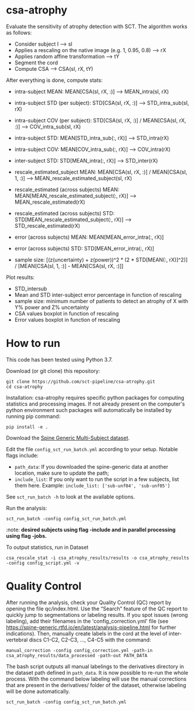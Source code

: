# csa-atrophy

Evaluate the sensitivity of atrophy detection with SCT. The algorithm works as follows:
- Consider subject I --> sI
- Applies a rescaling on the native image (e.g. 1, 0.95, 0.8) --> rX
- Applies random affine transformation --> tY
- Segment the cord
- Compute CSA --> CSA(sI, rX, tY)

After everything is done, compute stats:
- intra-subject MEAN: MEAN[CSA(sI, rX, :)] --> MEAN_intra(sI, rX)
- intra-subject STD (per subject): STD[CSA(sI, rX, :)] --> STD_intra_sub(sI, rX)
- intra-subject COV (per subject): STD[CSA(sI, rX, :)] / MEAN[CSA(sI, rX, :)] --> COV_intra_sub(sI, rX)
- intra-subject STD: MEAN[STD_intra_sub(:, rX)] --> STD_intra(rX)
- intra-subject COV: MEAN[COV_intra_sub(:, rX)] --> COV_intra(rX)
- inter-subject STD: STD[MEAN_intra(:, rX)] --> STD_inter(rX)

- rescale_estimated_subject MEAN: MEAN[CSA(sI, rX, :)] / MEAN[CSA(sI, 1, :)] --> MEAN_rescale_estimated_subject(sI, rX)
- rescale_estimated (across subjects) MEAN: MEAN[MEAN_rescale_estimated_subject(:, rX)] --> MEAN_rescale_estimated(rX)
- rescale_estimated (across subjects) STD: STD[MEAN_rescale_estimated_subject(:, rX)] --> STD_rescale_estimated(rX)

- error (across subjects) MEAN: MEAN[MEAN_error_intra(:, rX)]
- error (across subjects) STD: STD[MEAN_error_intra(:, rX)]
- sample size: [(z(uncertainty) + z(power))^2 * (2 * STD[MEAN(:, rX)]^2)] / [MEAN[CSA(sI, 1, :)] - MEAN[CSA(sI, rX, :)]] 

Plot results:
- STD_intersub
- Mean and STD inter-subject error percentage in function of rescaling
- sample size: minimum number of patients to detect an atrophy of X with Y% power and Z% uncertainty
- CSA values boxplot in function of rescaling
- Error values boxplot in function of rescaling

# How to run

This code has been tested using Python 3.7.

Download (or git clone) this repository:
~~~
git clone https://github.com/sct-pipeline/csa-atrophy.git
cd csa-atrophy
~~~
Installation:
csa-atrophy requires specific python packages for computing statistics and processing images. If not already present on the computer's python environment such packages will automatically be installed by running pip command:
~~~
pip install -e .
~~~

Download the [Spine Generic Multi-Subject dataset](https://github.com/spine-generic/data-multi-subject#download). 

Edit the file `config_sct_run_batch.yml` according to your setup. Notable flags include:
- `path_data`: If you downloaded the spine-generic data at another location, make sure to update the path;
- `include_list`: If you only want to run the script in a few subjects, list them here. Example:
  `include_list: ['sub-unf04', 'sub-unf05']`

See `sct_run_batch -h` to look at the available options.

Run the analysis:
~~~
sct_run_batch -config config_sct_run_batch.yml
~~~

:note: **desired subjects using flag -include and in parallel processing using flag -jobs.**

To output statistics, run in Dataset
~~~
csa_rescale_stat -i csa_atrophy_results/results -o csa_atrophy_results -config config_script.yml -v
~~~

# Quality Control

After running the analysis, check your Quality Control (QC) report by opening the file qc/index.html. Use the 
“Search” feature of the QC report to quickly jump to segmentations or labeling results. If you spot issues 
(wrong labeling), add their filenames in the 'config_correction.yml' file 
(see https://spine-generic.rtfd.io/en/latest/analysis-pipeline.html for further indications). Then, manually create 
labels in the cord at the level of inter-vertebral discs C1-C2, C2-C3, ..., C4-C5 with the command:
~~~
manual_correction -config config_correction.yml -path-in csa_atrophy_results/data_processed -path-out PATH_DATA
~~~
The bash script outputs all manual labelings to the derivatives directory in the dataset path defined in `path_data`.
It is now possible to re-run the whole process. With the command below labeling will use the manual corrections that
are present in the derivatives/ folder of the dataset, otherwise labeling will be done automatically.
~~~
sct_run_batch -config config_sct_run_batch.yml
~~~
